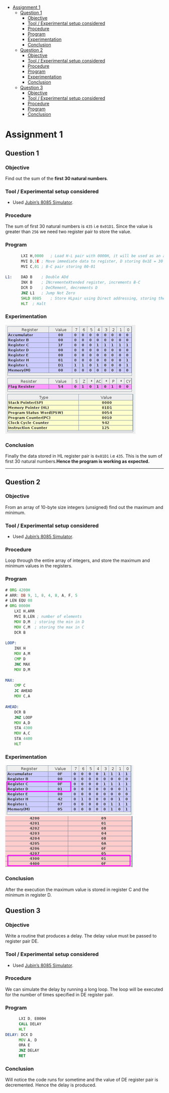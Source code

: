 - [Assignment 1](#assignment-1)
	- [Question 1](#question-1)
		- [Objective](#objective)
		- [Tool / Experimental setup considered](#tool--experimental-setup-considered)
		- [Procedure](#procedure)
		- [Program](#program)
		- [Experimentation](#experimentation)
		- [Conclusion](#conclusion)
	- [Question 2](#question-2)
		- [Objective](#objective-1)
		- [Tool / Experimental setup considered](#tool--experimental-setup-considered-1)
		- [Procedure](#procedure-1)
		- [Program](#program-1)
		- [Experimentation](#experimentation-1)
		- [Conclusion](#conclusion-1)
	- [Question 3](#question-3)
		- [Objective](#objective-2)
		- [Tool / Experimental setup considered](#tool--experimental-setup-considered-2)
		- [Procedure](#procedure-2)
		- [Program](#program-2)
		- [Conclusion](#conclusion-2)

# Assignment 1

## Question 1

### Objective

Find out the sum of the **first 30 natural numbers**.

### Tool / Experimental setup considered

- Used [Jubin’s 8085 Simulator](https://github.com/8085simulator/8085simulator.github.io).

### Procedure

The sum of first 30 natural numbers is `435` i.e `0x01D1`. Since the value is greater than `256` we need two register pair to store the value.

### Program

```asm
	   LXI H,0000	; Load H-L pair with 0000H, it will be used as an accumulator
	   MVI D,1E	; Move immediate data to register, D storing 0x1E = 30
	   MVI C,01	; B-C pair storing 00-01

L1:	   DAD B	; Double ADd
	   INX B	; INcrementeXtended register, increments B-C
	   DCR D	; DeCRement, decrements D
	   JNZ L1	; Jump Not Zero
	   SHLD 8085	; Store HLpair using Direct addressing, storing the data in 8085
	   HLT	; Halt
```

### Experimentation

![img](./1.png)

### Conclusion

Finally the data stored in HL register pair is `0x01D1` i.e `435`. This is the sum of first 30 natural numbers.**Hence the program is working as expected.**

<hr>

## Question 2

### Objective

From an array of 10-byte size integers (unsigned) find out the maximum and minimum.

### Tool / Experimental setup considered

- Used [Jubin’s 8085 Simulator](https://github.com/8085simulator/8085simulator.github.io).

### Procedure

Loop through the entire array of integers, and store the maximum and minimum values in the registers.

### Program

```asm
# ORG 4200H
# ARR: DB 9, 1, 8, 4, 8, A, F, 5
# LEN EQU 08
# ORG 0000H
	LXI H,ARR
	MVI B,LEN ; number of elements
	MOV D,M	 ; storing the min in D
	MOV C,M	 ; storing the max in C
	DCR B

LOOP:
	INX H
	MOV A,M
	CMP D
	JNC MAX
	MOV D,M

MAX:
	CMP C
	JC AHEAD
	MOV C,A

AHEAD:
	DCR B
	JNZ LOOP
	MOV A,D
	STA 4300
	MOV A,C
	STA 4400
	HLT
```

### Experimentation

![img](./2_1.png)
![img2](./2_2.png)

### Conclusion

After the execution the maximum value is stored in register C and the minimum in register D.

## Question 3

### Objective

Write a routine that produces a delay. The delay value must be passed to register pair DE.

### Tool / Experimental setup considered

- Used [Jubin’s 8085 Simulator](https://github.com/8085simulator/8085simulator.github.io).

### Procedure

We can simulate the delay by running a long loop. The loop will be executed for the number of times specified in DE register pair.

### Program

```asm
      LXI D, E000H
      CALL DELAY
      HLT
DELAY: DCX D
      MOV A, D
      ORA E
      JNZ DELAY
      RET
```

### Conclusion

Will notice the code runs for sometime and the value of DE register pair is decremented. Hence the delay is produced.
